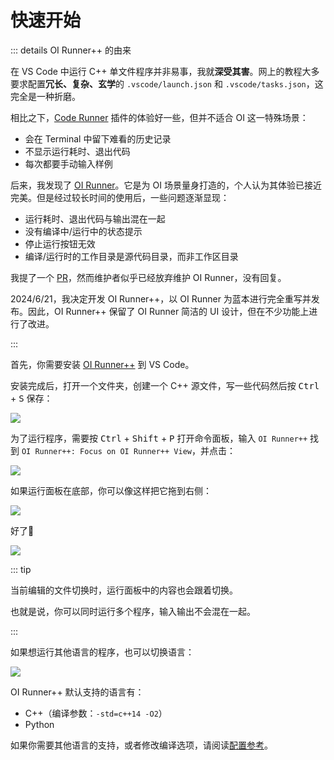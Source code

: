 # 快速开始

::: details OI Runner++ 的由来

在 VS Code 中运行 C++ 单文件程序并非易事，我就**深受其害**。网上的教程大多要求配置**冗长、复杂、玄学**的 `.vscode/launch.json` 和 `.vscode/tasks.json`，这完全是一种折磨。

相比之下，[Code Runner](https://marketplace.visualstudio.com/items?itemName=formulahendry.code-runner) 插件的体验好一些，但并不适合 OI 这一特殊场景：

- 会在 Terminal 中留下难看的历史记录
- 不显示运行耗时、退出代码
- 每次都要手动输入样例

后来，我发现了 [OI Runner](https://marketplace.visualstudio.com/items?itemName=CmdBlock.oi-runner)。它是为 OI 场景量身打造的，个人认为其体验已接近完美。但是经过较长时间的使用后，一些问题逐渐显现：

- 运行耗时、退出代码与输出混在一起
- 没有编译中/运行中的状态提示
- 停止运行按钮无效
- 编译/运行时的工作目录是源代码目录，而非工作区目录

我提了一个 [PR](https://github.com/CmdBlockZQG/oi-runner/pull/9)，然而维护者似乎已经放弃维护 OI Runner，没有回复。

2024/6/21，我决定开发 OI Runner++，以 OI Runner 为蓝本进行完全重写并发布。因此，OI Runner++ 保留了 OI Runner 简洁的 UI 设计，但在不少功能上进行了改进。

:::

首先，你需要安装 [OI Runner++](https://marketplace.visualstudio.com/items?itemName=typed-sigterm.oi-runner-2) 到 VS Code。

安装完成后，打开一个文件夹，创建一个 C++ 源文件，写一些代码然后按 <kbd>Ctrl</kbd> + <kbd>S</kbd> 保存：

![](/assets/guide/1.png)

为了运行程序，需要按 <kbd>Ctrl</kbd> + <kbd>Shift</kbd> + <kbd>P</kbd> 打开命令面板，输入 `OI Runner++` 找到 `OI Runner++: Focus on OI Runner++ View`，并点击：

![](/assets/guide/2.png)

如果运行面板在底部，你可以像这样把它拖到右侧：

![](/assets/guide/3.gif)

好了🎉

![](/assets/guide/4.gif)

::: tip

当前编辑的文件切换时，运行面板中的内容也会跟着切换。

也就是说，你可以同时运行多个程序，输入输出不会混在一起。

:::

如果想运行其他语言的程序，也可以切换语言：

![](/assets/guide/5.gif)

OI Runner++ 默认支持的语言有：

- C++（编译参数：`-std=c++14 -O2`）
- Python

如果你需要其他语言的支持，或者修改编译选项，请阅读[配置参考](./config)。
